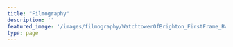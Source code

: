 ```yaml
---
title: "Filmography"
description: ''
featured_image: '/images/filmography/WatchtowerOfBrighton_FirstFrame_BW.png'
type: page
---
```

